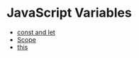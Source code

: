 # JavaScript Variables

<div class="menu"></div>

-   [const and let](const-let)
-   [Scope](scope)
-   [this](this)
